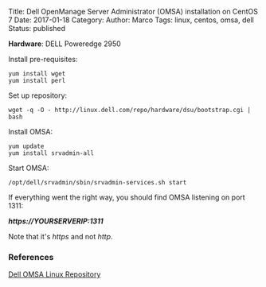 Title: Dell OpenManage Server Administrator (OMSA) installation on CentOS 7
Date: 2017-01-18
Category:
Author: Marco
Tags: linux, centos, omsa, dell
Status: published

**Hardware**: DELL Poweredge 2950

Install pre-requisites:

    yum install wget
    yum install perl

Set up repository:

    wget -q -O - http://linux.dell.com/repo/hardware/dsu/bootstrap.cgi | bash

Install OMSA:

    yum update
    yum install srvadmin-all

Start OMSA:

    /opt/dell/srvadmin/sbin/srvadmin-services.sh start

If everything went the right way, you should find OMSA listening on port 1311:

**_https://YOURSERVERIP:1311_**

Note that it's _https_ and not _http_.

### References

[Dell OMSA Linux Repository](http://linux.dell.com/repo/hardware/omsa.html)

